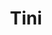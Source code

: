---
title: Tini
date: 
draft: false

# descripcion
description : Aros de plata 925

materials: Plata 925

color: Plateado

dimensions: 0,8cm diámetro

code: 01-20-0651

type: "Aros"

categories: []

price: $4.190,00

price_eftvo: $3.560,00

# Images
# first image will be shown in the product page
images:
  # - image: "images/path_to_image"
  # La ubicacion de las imagenes es imagenes/Aros/Aros.Solo Plata/01-20-0651-tini
  - image: "./images/aros/solo_plata/01-20-0651.JPG"
---
